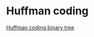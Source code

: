 # Huffman coding

[Huffman coding binary tree](https://docs.google.com/presentation/d/1U-BgyEIDL6oxMM4M8BWdfssWz_BTVV9x95IID_AELco/edit?usp=sharing)
